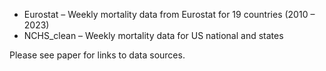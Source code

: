 - Eurostat – Weekly mortality data from Eurostat for 19 countries (2010 – 2023)
- NCHS_clean – Weekly mortality data for US national and states

Please see paper for links to data sources.
